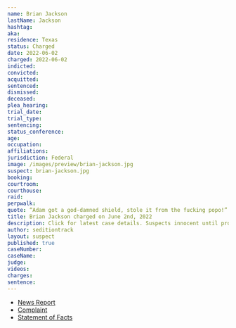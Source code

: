 ```yaml
---
name: Brian Jackson
lastName: Jackson
hashtag:
aka:
residence: Texas
status: Charged
date: 2022-06-02
charged: 2022-06-02
indicted:
convicted:
acquitted:
sentenced:
dismissed:
deceased:
plea_hearing:
trial_date:
trial_type:
sentencing:
status_conference:
age:
occupation:
affiliations:
jurisdiction: Federal
image: /images/preview/brian-jackson.jpg
suspect: brian-jackson.jpg
booking:
courtroom:
courthouse:
raid:
perpwalk:
quote: “Adam got a god-damned shield, stole it from the fucking popo!”
title: Brian Jackson charged on June 2nd, 2022
description: Click for latest case details. Suspects innocent until proven guilty.
author: seditiontrack
layout: suspect
published: true
caseNumber: 
caseName:
judge:
videos:
charges:
sentence:
---
```

- [News Report](https://www.thedailybeast.com/texas-brothers-brian-and-adam-jackson-arrested-after-trying-to-unsend-messages-bragging-about-capitol-riot)
- [Complaint](https://www.justice.gov/usao-dc/case-multi-defendant/file/1511166/download)
- [Statement of Facts](https://www.justice.gov/usao-dc/case-multi-defendant/file/1511171/download)
